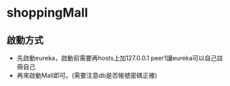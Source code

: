 # shoppingMall

## 啟動方式
*  先啟動eureka，啟動前需要再hosts上加127.0.0.1 peer1讓eureka可以自己註冊自己
*  再來啟動Mall即可。(需要注意db是否帳號密碼正確)
